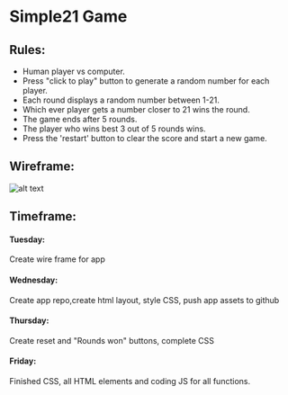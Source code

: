 # Simple21 Game


## Rules:
* Human player vs computer.
* Press "click to play" button to generate a random number for each player.
* Each round displays a random number between 1-21.
* Which ever player gets a number closer to 21 wins the round.
* The game ends after 5 rounds.
* The player who wins best 3 out of 5 rounds wins.
* Press the 'restart' button to clear the score and start a new game.

## Wireframe:

![alt text](https://github.com/devrlora/simple21.github/blob/master/assets/game_wireframe.png "Logo Title Text 1")


## Timeframe:
#### Tuesday: 
Create wire frame for app
#### Wednesday: 
Create app repo,create html layout, style CSS, push app assets to github
#### Thursday:
Create reset and "Rounds won" buttons, complete CSS
#### Friday:
Finished CSS, all HTML elements and coding JS for all functions.


